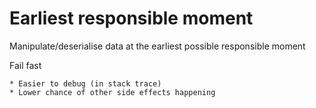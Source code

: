 # Earliest responsible moment

Manipulate/deserialise data at the earliest possible responsible moment

Fail fast

~~~admonish question title="Why need to fail fast?"
* Easier to debug (in stack trace)
* Lower chance of other side effects happening
~~~
